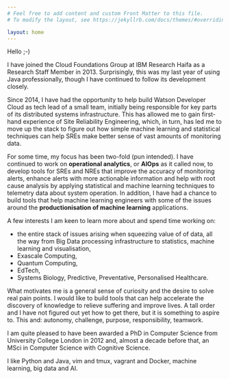 ```yaml
---
# Feel free to add content and custom Front Matter to this file.
# To modify the layout, see https://jekyllrb.com/docs/themes/#overriding-theme-defaults

layout: home
---
```


Hello ;-)

I have joined the Cloud Foundations Group at IBM Research Haifa as a Research
Staff Member in 2013. Surprisingly, this was my last year of using Java
professionally, though I have continued to follow its development closely. 

Since 2014, I have had the opportunity to help build Watson Developer Cloud as
tech lead of a small team, initially being responsible for key parts of its
distributed systems infrastructure. This has allowed me to gain first-hand
experience of Site Reliability Engineering, which, in turn, has led me to move
up the stack to figure out how simple machine learning and statistical
techniques can help SREs make better sense of vast amounts of monitoring data.

For some time, my focus has been two-fold (pun intended). I have continued to
work on **operational analytics**, or **AIOps** as it called now, to develop
tools for SREs and NREs that improve the accuracy of monitoring alerts, enhance
alerts with more actionable information and help with root cause analysis by
applying statistical and machine learning techniques to telemetry data about
system operation. In addition, I have had a chance to build tools that help
machine learning engineers with some of the issues around the
**productionisation of machine learning** applications. 

A few interests I am keen to learn more about and spend time working on: 
* the entire stack of issues arising when squeezing value of of data, all the 
way from Big Data processing infrastructure to statistics, machine learning and 
visualisation,
* Exascale Computing,
* Quantum Computing,
* EdTech,
* Systems Biology, Predictive, Preventative, Personalised Healthcare.

What motivates me is a general sense of curiosity and the desire to solve real
pain points. I would like to build tools that can help accelerate the discovery
of knowledge to relieve suffering and improve lives. A tall order and I have
not figured out yet how to get there, but it is something to aspire to.  This
and: autonomy, challenge, purpose, responsibility, teamwork. 

I am quite pleased to have been awarded a PhD in Computer Science from
University College London in 2012 and, almost a decade before that, an MSci in
Computer Science with Cognitive Science. 

I like Python and Java, vim and tmux, vagrant and Docker, machine learning, big
data and AI. 
